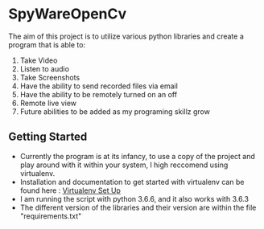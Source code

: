 # SpyWareOpenCv
The aim of this project is to utilize various python libraries and create a program that is able to:
 1. Take Video
 2. Listen to audio
 3. Take Screenshots
 4. Have the ability to send recorded files via email
 5. Have the ability to be remotely turned on an off
 6. Remote live view
 7. Future abilities to be added as my programing skillz grow

## Getting Started
* Currently the program is at its infancy, to use a copy of the project and play around with it within your system, I high reccomend using virtualenv.</li>
* Installation and documentation to get started with virtualenv can be found here : [Virtualenv Set Up](https://packaging.python.org/guides/installing-using-pip-and-virtualenv/)
* I am running the script with python 3.6.6, and it also works with 3.6.3
* The different version of the libraries and their version are within the file "requirements.txt"

